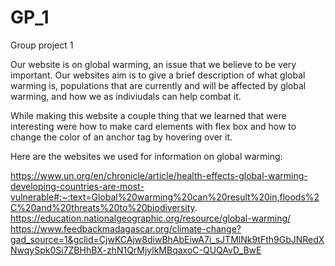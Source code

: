 # GP_1
Group project 1

Our website is on global warming, an issue that we believe to be very important. Our websites aim is to give a brief description of what global warming is, populations that are currently and will be affected by global warming, and how we as indiviudals can help combat it. 

While making this website a couple thing that we learned that were interesting were how to make card elements with flex box and how to change the color of an anchor tag by hovering over it. 

Here are the websites we used for information on global warming: 

https://www.un.org/en/chronicle/article/health-effects-global-warming-developing-countries-are-most-vulnerable#:~:text=Global%20warming%20can%20result%20in,floods%2C%20and%20threats%20to%20biodiversity.
https://education.nationalgeographic.org/resource/global-warming/
https://www.feedbackmadagascar.org/climate-change?gad_source=1&gclid=CjwKCAjw8diwBhAbEiwA7i_sJTMlNk9tFth9GbJNRedXNwqySpk0Si7ZBHhBX-zhN1QrMjylkMBqaxoC-QUQAvD_BwE
